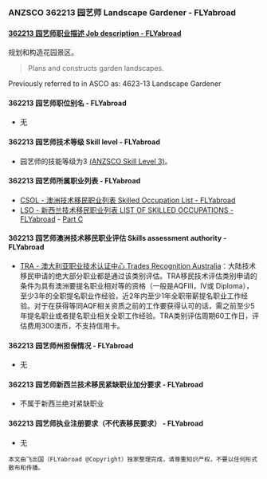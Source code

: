 ### ANZSCO 362213 园艺师 Landscape Gardener - FLYabroad ###

#### [362213 园艺师职业描述 Job description - FLYabroad](http://www.flyabroadvisa.com/anzsco/3622.html#362213)

规划和构造花园景区。

> Plans and constructs garden landscapes.

Previously referred to in ASCO as:
4623-13 Landscape Gardener

#### 362213 园艺师职位别名 - FLYabroad
 
- 无

#### 362213 园艺师技术等级 Skill level - FLYabroad

- 园艺师的技能等级为3 [(ANZSCO Skill Level 3)](http://www.flyabroadvisa.com/anzsco/)。

#### 362213 园艺师所属职业列表 - FLYabroad

- [CSOL - 澳洲技术移民职业列表 Skilled Occupation List - FLYabroad](http://www.flyabroadvisa.com/sol/)
- [LSO - 新西兰技术移民职业列表 LIST OF SKILLED OCCUPATIONS - FLYabroad](http://nz.flyabroadvisa.com/lso/) - [Part C](partc)

#### 362213 园艺师澳洲技术移民职业评估 Skills assessment authority - FLYabroad

- [TRA - 澳大利亚职业技术认证中心 Trades Recognition Australia](http://www.flyabroadvisa.com/ass/tra.html)：大陆技术移民申请的绝大部分职业都是通过该类别评估。TRA移民技术评估类别申请的条件为具有澳洲要提名职业相对等的资格（一般是AQFIII，IV或 Diploma），至少3年的全职提名职业作经验，近2年内至少1年全职带薪提名职业工作经验。对于在获得等同AQF相关资质之前的工作要获得认可的话，需之前至少5年提名职业或者提名职业相关全职工作经验。TRA类别评估周期60工作日，评估费用300澳币，不支持信用卡。

#### 362213 园艺师州担保情况 - FLYabroad

- 无

#### 362213 园艺师新西兰技术移民紧缺职业加分要求 - FLYabroad

- 不属于新西兰绝对紧缺职业

#### 362213 园艺师执业注册要求（不代表移民要求） - FLYabroad

- 无

`本文由飞出国（FLYabroad @Copyright）独家整理完成，请尊重知识产权，不要以任何形式散布和传播。`